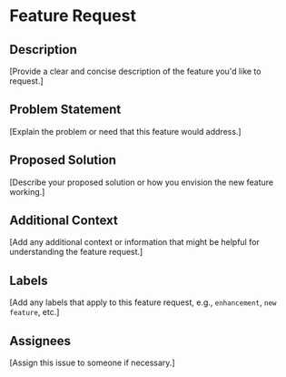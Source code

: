 # Feature Request

## Description
[Provide a clear and concise description of the feature you'd like to request.]

## Problem Statement
[Explain the problem or need that this feature would address.]

## Proposed Solution
[Describe your proposed solution or how you envision the new feature working.]

## Additional Context
[Add any additional context or information that might be helpful for understanding the feature request.]

## Labels
[Add any labels that apply to this feature request, e.g., `enhancement`, `new feature`, etc.]

## Assignees
[Assign this issue to someone if necessary.]
